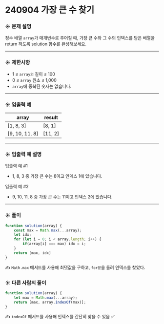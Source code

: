 # 240904 가장 큰 수 찾기

### ☀️ 문제 설명

정수 배열 `array`가 매개변수로 주어질 때, 가장 큰 수와 그 수의 인덱스를 담은 배열을 return 하도록 solution 함수를 완성해보세요.

---

### ☀️ **제한사항**

- 1 ≤ `array의` 길이 ≤ 100
- 0 ≤ `array` 원소 ≤ 1,000
- `array`에 중복된 숫자는 없습니다.

---

### ☀️ **입출력 예**

| array | result |
| --- | --- |
| [1, 8, 3] | [8, 1] |
| [9, 10, 11, 8] | [11, 2] |

---

### ☀️ **입출력 예 설명**

입출력 예 #1

- 1, 8, 3 중 가장 큰 수는 8이고 인덱스 1에 있습니다.

입출력 예 #2

- 9, 10, 11, 8 중 가장 큰 수는 11이고 인덱스 2에 있습니다.

---

### ☀️ 풀이

```jsx
function solution(array) {
    const max = Math.max(...array);
    let idx;
    for (let i = 0; i < array.length; i++) {
        if(array[i] === max) idx = i;
    }
    return [max, idx]
}
```

✍️ `Math.max` 메서드를 사용해 최댓값을 구하고, `for문`을 돌려 인덱스를 찾았다.

### ☀️ 다른 사람의 풀이

```jsx
function solution(array) {
    let max = Math.max(...array);
    return [max, array.indexOf(max)];
}
```

✍️ `indexOf` 메서드를 사용해 인덱스를 간단히 찾을 수 있음 ✅